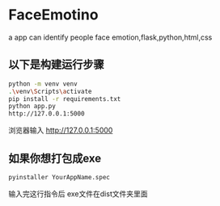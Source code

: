 # FaceEmotino
a app can identify people face emotion,flask,python,html,css
## 以下是构建运行步骤
```bash
python -m venv venv
.\venv\Scripts\activate
pip install -r requirements.txt
python app.py
http://127.0.0.1:5000
```
浏览器输入 http://127.0.0.1:5000
## 如果你想打包成exe
```bash
pyinstaller YourAppName.spec
```

输入完这行指令后
exe文件在dist文件夹里面
